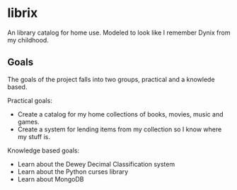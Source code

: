 librix
======

An library catalog for home use. Modeled to look like I remember Dynix from my childhood.

## Goals
The goals of the project falls into two groups, practical and a knowlede based.

Practical goals:
* Create a catalog for my home collections of books, movies, music and games.
* Create a system for lending items from my collection so I know where my stuff is.

Knowledge based goals:
* Learn about the Dewey Decimal Classification system
* Learn about the Python curses library
* Learn about MongoDB
